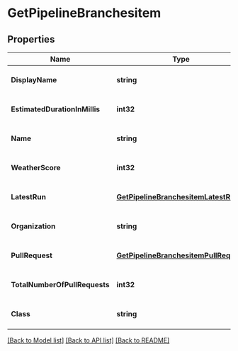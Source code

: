 # GetPipelineBranchesitem

## Properties
Name | Type | Description | Notes
------------ | ------------- | ------------- | -------------
**DisplayName** | **string** |  | [optional] [default to null]
**EstimatedDurationInMillis** | **int32** |  | [optional] [default to null]
**Name** | **string** |  | [optional] [default to null]
**WeatherScore** | **int32** |  | [optional] [default to null]
**LatestRun** | [**GetPipelineBranchesitemLatestRun**](getPipelineBranchesitem_latestRun.md) |  | [optional] [default to null]
**Organization** | **string** |  | [optional] [default to null]
**PullRequest** | [**GetPipelineBranchesitemPullRequest**](getPipelineBranchesitem_pullRequest.md) |  | [optional] [default to null]
**TotalNumberOfPullRequests** | **int32** |  | [optional] [default to null]
**Class** | **string** |  | [optional] [default to null]

[[Back to Model list]](../README.md#documentation-for-models) [[Back to API list]](../README.md#documentation-for-api-endpoints) [[Back to README]](../README.md)


